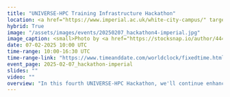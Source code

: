```yaml
---
title: "UNIVERSE-HPC Training Infrastructure Hackathon"
location: <a href="https://www.imperial.ac.uk/white-city-campus/" target="_blank" rel="noopener noreferer">White City Campus</a>, Imperial College London and Online
hybrid: True
image: "/assets/images/events/20250207_hackathon4-imperial.jpg"
image_caption: <small>Photo by <a href="https://stocksnap.io/author/4440">Negative Space</a> on <a href="https://stocksnap.io/photo/macbook-computer-6UHHE19YG7">Stocksnap</a></small>"
date: 07-02-2025 10:00 UTC
time-range: 10:00-16:30 UTC
time-range-link: "https://www.timeanddate.com/worldclock/fixedtime.html?msg=UNIVERSE-HPC+Hackathon&iso=20250207T10&p1=%3A&ah=6"
event_page: 2025-02-07_hackathon-imperial
slides: ""
video: ""
overview: "In this fourth UNIVERSE-HPC Hackathon, we'll continue enhancing the content and infrastructure of the training materials we have developed, with a focus on interoperability and accessibility. This will be a great opportunity to network with people interested in training for RSEs, contribute to [training materials](https://train.oxrse.uk/material) and learn about Gutenberg, our training platform!<br/><a href=\"https://www.universe-hpc.ac.uk/events/code-of-conduct\" target=\"_blank\">Event code of conduct</a>"
---
```

